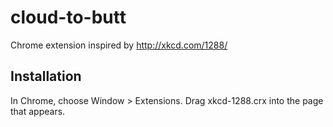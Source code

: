 cloud-to-butt
=============

Chrome extension inspired by http://xkcd.com/1288/



Installation
------------

In Chrome, choose Window > Extensions.  Drag xkcd-1288.crx into the page that appears.

